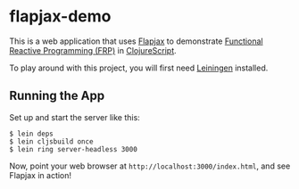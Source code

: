 # flapjax-demo

This is a web application that uses [Flapjax][1] to demonstrate
[Functional Reactive Programming (FRP)][2] in [ClojureScript][3].

To play around with this project, you will first need
[Leiningen][4] installed.

## Running the App

Set up and start the server like this:

    $ lein deps
    $ lein cljsbuild once
    $ lein ring server-headless 3000

Now, point your web browser at `http://localhost:3000/index.html`, and see Flapjax in action!

[1]: http://www.flapjax-lang.org/
[2]: http://en.wikipedia.org/wiki/Functional_reactive_programming
[3]: https://github.com/clojure/clojurescript
[4]: https://github.com/technomancy/leiningen
